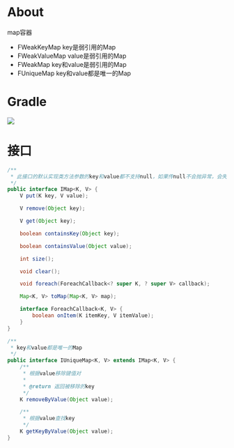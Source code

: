 # About
map容器

* FWeakKeyMap key是弱引用的Map
* FWeakValueMap value是弱引用的Map
* FWeakMap key和value是弱引用的Map
* FUniqueMap key和value都是唯一的Map

# Gradle
[![](https://jitpack.io/v/zj565061763/collection-map.svg)](https://jitpack.io/#zj565061763/collection-map)

# 接口
```java
/**
 * 此接口的默认实现类方法参数的key和value都不支持null，如果传null不会抛异常，会失败。
 */
public interface IMap<K, V> {
    V put(K key, V value);

    V remove(Object key);

    V get(Object key);

    boolean containsKey(Object key);

    boolean containsValue(Object value);

    int size();

    void clear();

    void foreach(ForeachCallback<? super K, ? super V> callback);

    Map<K, V> toMap(Map<K, V> map);

    interface ForeachCallback<K, V> {
        boolean onItem(K itemKey, V itemValue);
    }
}
```

```java
/**
 * key和value都是唯一的Map
 */
public interface IUniqueMap<K, V> extends IMap<K, V> {
    /**
     * 根据value移除键值对
     *
     * @return 返回被移除的key
     */
    K removeByValue(Object value);

    /**
     * 根据value查找key
     */
    K getKeyByValue(Object value);
}
```
